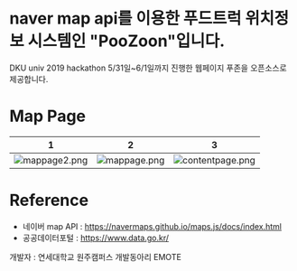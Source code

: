 # naver map api를 이용한 푸드트럭 위치정보 시스템인 "PooZoon"입니다.
DKU univ 2019 hackathon 5/31일~6/1일까지 진행한 웹페이지 푸존을 오픈소스로 제공합니다.

# Map Page
| 1 | 2 | 3 |
|:--:|:--:|:--:|
|![mappage2.png](./image/mappage2.png)|![mappage.png](./image/mappage.png)|![contentpage.png](./image/contentpage.png)|

# Reference
- 네이버 map API : <https://navermaps.github.io/maps.js/docs/index.html>
- 공공데이터포털 : <https://www.data.go.kr/>

개발자 : 연세대학교 원주캠퍼스 개발동아리 EMOTE
